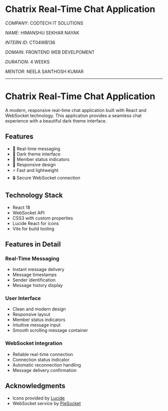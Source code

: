 # Chatrix Real-Time Chat Application
_COMPANY_: CODTECH IT SOLUTIONS

_NAME_: HIMANSHU SEKHAR NAYAK

_INTERN ID_: CT04WB136

_DOMAIN_: FRONTEND WEB DEVELPOMENT

_DURATION_: 4 WEEKS

_MENTOR_: NEELA SANTHOSH KUMAR

---
# Chatrix Real-Time Chat Application
A modern, responsive real-time chat application built with React and WebSocket technology. This application provides a seamless chat experience with a beautiful dark theme interface.

## Features
- 🚀 Real-time messaging
- 🌙 Dark theme interface
- 👥 Member status indicators
- 📱 Responsive design
- ⚡ Fast and lightweight
- 🔒 Secure WebSocket connection

## Technology Stack
- React 18
- WebSocket API
- CSS3 with custom properties
- Lucide React for icons
- Vite for build tooling

## Features in Detail

### Real-Time Messaging
- Instant message delivery
- Message timestamps
- Sender identification
- Message history display

### User Interface
- Clean and modern design
- Responsive layout
- Member status indicators
- Intuitive message input
- Smooth scrolling message container

### WebSocket Integration
- Reliable real-time connection
- Connection status indicator
- Automatic reconnection handling
- Message delivery confirmation

## Acknowledgments
- Icons provided by [Lucide](https://lucide.dev/)
- WebSocket service by [PieSocket](https://www.piesocket.com/)
